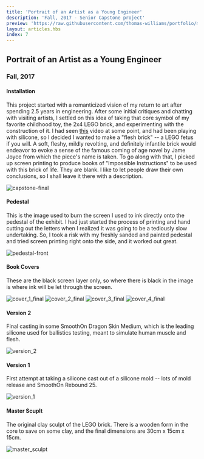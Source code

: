 ```yaml
---
title: 'Portrait of an Artist as a Young Engineer'
description: 'Fall, 2017 - Senior Capstone project'
preview: 'https://raw.githubusercontent.com/thomas-williams/portfolio/master/pictures/capstone/capstone_final.jpg'
layout: articles.hbs
index: 7
---
```

## Portrait of an Artist as a Young Engineer
### Fall, 2017

#### Installation
This project started with a romanticized vision of my return to art after spending 2.5 years in engineering. After some initial critiques and chatting with visiting artists, I settled on this idea of taking that core symbol of my favorite childhood toy, the 2x4 LEGO brick, and experimenting with the construction of it. I had seen [this](https://www.youtube.com/watch?v=P2O7vyKnYfo) video at some point, and had been playing with silicone, so I decided I wanted to make a "flesh brick" -- a LEGO fetus if you will. A soft, fleshy, mildly revolting, and definitely infantile brick would endeavor to evoke a sense of the famous coming of age novel by Jame Joyce from which the piece's name is taken. To go along with that, I picked up screen printing to produce books of "Impossible Instructions" to be used with this brick of life. They are blank. I like to let people draw their own conclusions, so I shall leave it there with a description.

![capstone-final](https://raw.githubusercontent.com/thomas-williams/portfolio/master/pictures/capstone/capstone_final.jpg)

#### Pedestal
This is the image used to burn the screen I used to ink directly onto the pedestal of the exhibit. I had just started the process of printing and hand cutting out the letters when I realized it was going to be a tediously slow undertaking. So, I took a risk with my freshly sanded and painted pedestal and tried screen printing right onto the side, and it worked out great.

![pedestal-front](https://raw.githubusercontent.com/thomas-williams/portfolio/master/pictures/capstone/pedestal_front.png)

#### Book Covers
These are the black screen layer only, so where there is black in the image is where ink will be let through the screen.

![cover_1_final](https://raw.githubusercontent.com/thomas-williams/portfolio/master/pictures/capstone/cover_1_final.png)
![cover_2_final](https://raw.githubusercontent.com/thomas-williams/portfolio/master/pictures/capstone/cover_2_final.png)
![cover_3_final](https://raw.githubusercontent.com/thomas-williams/portfolio/master/pictures/capstone/cover_3_final.png)
![cover_4_final](https://raw.githubusercontent.com/thomas-williams/portfolio/master/pictures/capstone/cover_4_final.png)

#### Version 2
Final casting in some SmoothOn Dragon Skin Medium, which is the leading silicone used for ballistics testing, meant to simulate human muscle and flesh.

![version_2](https://raw.githubusercontent.com/thomas-williams/portfolio/master/pictures/capstone/version_2.jpg)

#### Version 1
First attempt at taking a silicone cast out of a silicone mold -- lots of mold release and SmoothOn Rebound 25.

![version_1](https://raw.githubusercontent.com/thomas-williams/portfolio/master/pictures/capstone/version_1.jpg)

#### Master Scuplt
The original clay sculpt of the LEGO brick. There is a wooden form in the core to save on some clay, and the final dimensions are 30cm x 15cm x 15cm.

![master_sculpt](https://raw.githubusercontent.com/thomas-williams/portfolio/master/pictures/capstone/master_sculpt.jpg)